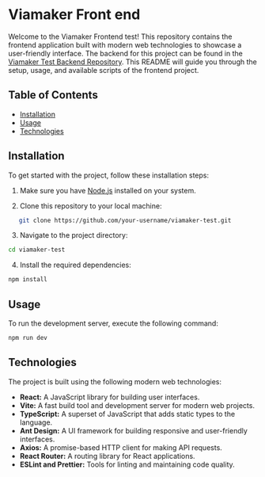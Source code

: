 # Viamaker Front end

Welcome to the Viamaker Frontend test! This repository contains the frontend application built with modern web technologies to showcase a user-friendly interface. The backend for this project can be found in the [Viamaker Test Backend Repository](https://github.com/caio-ireno/viamaker-api). This README will guide you through the setup, usage, and available scripts of the frontend project.

## Table of Contents

- [Installation](#installation)
- [Usage](#usage)
- [Technologies](#technologies)

## Installation

To get started with the project, follow these installation steps:

1. Make sure you have [Node.js](https://nodejs.org/) installed on your system.

2. Clone this repository to your local machine:

```bash
   git clone https://github.com/your-username/viamaker-test.git
```

3. Navigate to the project directory:

```bash
cd viamaker-test
```

4. Install the required dependencies:

```bash
npm install
```

## Usage

To run the development server, execute the following command:

```bash
npm run dev
```

## Technologies

The project is built using the following modern web technologies:

- **React:** A JavaScript library for building user interfaces.
- **Vite:** A fast build tool and development server for modern web projects.
- **TypeScript:** A superset of JavaScript that adds static types to the language.
- **Ant Design:** A UI framework for building responsive and user-friendly interfaces.
- **Axios:** A promise-based HTTP client for making API requests.
- **React Router:** A routing library for React applications.
- **ESLint and Prettier:** Tools for linting and maintaining code quality.
